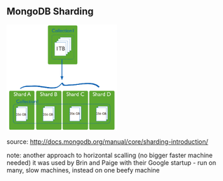 ##  MongoDB Sharding

<img src="images/sharding1.png" width="50%" height="50%" style="background-color:white;"/>

source: http://docs.mongodb.org/manual/core/sharding-introduction/

note:
    another approach to horizontal scalling (no bigger faster machine needed)
    it was used by Brin and Paige with their Google startup - run on many, slow machines, instead on one beefy machine
